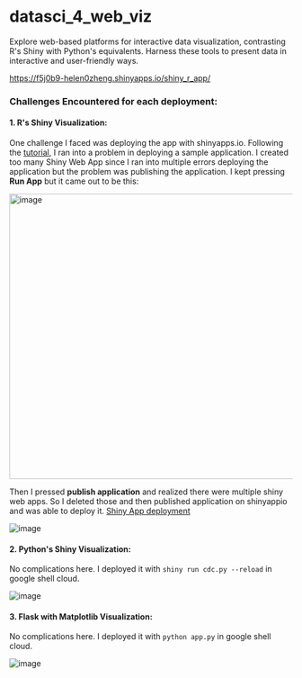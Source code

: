 # datasci_4_web_viz
Explore web-based platforms for interactive data visualization, contrasting R's Shiny with Python's equivalents. Harness these tools to present data in interactive and user-friendly ways.

https://f5j0b9-helen0zheng.shinyapps.io/shiny_r_app/

### Challenges Encountered for each deployment:

#### 1. R's Shiny Visualization:
One challenge I faced was deploying the app with shinyapps.io. Following the [tutorial](https://docs.posit.co/shinyapps.io/getting-started.html#working-with-shiny-for-python), I ran into a problem in deploying a sample application. I created too many Shiny Web App since I ran into multiple errors deploying the application but the problem was publishing the application. I kept pressing **Run App** but it came out to be this:

<img width="507" alt="image" src="https://github.com/Helzheng123/datasci_4_web_viz/assets/123939070/6c5f4441-5808-43f7-81a9-68d2cbfbdb38">

Then I pressed **publish application** and realized there were multiple shiny web apps. So I deleted those and then published application on shinyappio and was able to deploy it. [Shiny App deployment](https://f5j0b9-helen0zheng.shinyapps.io/shiny_r_app/)

![image](https://github.com/Helzheng123/datasci_4_web_viz/assets/123939070/4dbc233a-bcaa-41b1-86a2-bd15d6cf6b70)

#### 2. Python's Shiny Visualization:
No complications here. I deployed it with ```shiny run cdc.py --reload``` in google shell cloud.

![image](https://github.com/Helzheng123/datasci_4_web_viz/assets/123939070/1523e1d7-87c5-4667-86af-a2940485cd84)

#### 3. Flask with Matplotlib Visualization:
No complications here. I deployed it with ```python app.py``` in google shell cloud.

![image](https://github.com/Helzheng123/datasci_4_web_viz/assets/123939070/f12e75f0-df30-4203-87b3-217077c31da4)

